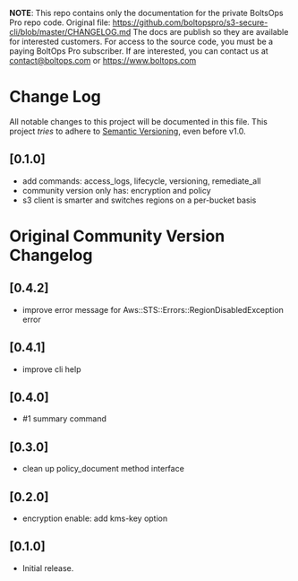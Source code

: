 <!-- note marker start -->
**NOTE**: This repo contains only the documentation for the private BoltsOps Pro repo code.
Original file: https://github.com/boltopspro/s3-secure-cli/blob/master/CHANGELOG.md
The docs are publish so they are available for interested customers.
For access to the source code, you must be a paying BoltOps Pro subscriber.
If are interested, you can contact us at contact@boltops.com or https://www.boltops.com

<!-- note marker end -->

# Change Log

All notable changes to this project will be documented in this file.
This project *tries* to adhere to [Semantic Versioning](http://semver.org/), even before v1.0.

## [0.1.0]
- add commands: access_logs, lifecycle, versioning, remediate_all
- community version only has: encryption and policy
- s3 client is smarter and switches regions on a per-bucket basis

# Original Community Version Changelog

## [0.4.2]
- improve error message for Aws::STS::Errors::RegionDisabledException error

## [0.4.1]
- improve cli help

## [0.4.0]
-  #1 summary command

## [0.3.0]
- clean up policy_document method interface

## [0.2.0]
- encryption enable: add kms-key option

## [0.1.0]
- Initial release.
